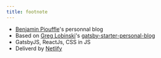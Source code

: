 ```yaml
---
title: footnote
---
```


* [Benjamin Piouffle](https://benjamin.piouffle.com)'s personnal blog
* Based on [Greg Lobinski](https://www.greglobinski.com)'s [gatsby-starter-personal-blog](https://github.com/greglobinski/gatsby-starter-personal-blog)
* GatsbyJS, ReactJs, CSS in JS
* Deliverd by [Netlify](https://www.netlify.com/)
